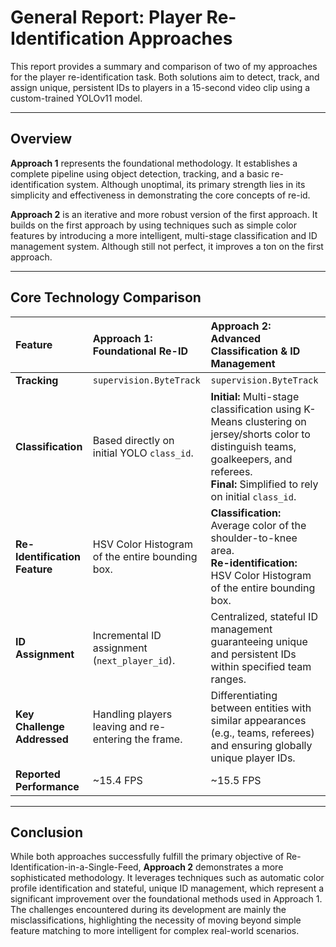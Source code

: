 # General Report: Player Re-Identification Approaches

This report provides a summary and comparison of two of my approaches for the player re-identification task. Both solutions aim to detect, track, and assign unique, persistent IDs to players in a 15-second video clip using a custom-trained YOLOv11 model.

---

## Overview

**Approach 1** represents the foundational methodology. It establishes a complete pipeline using object detection, tracking, and a basic re-identification system. Although unoptimal, its primary strength lies in its simplicity and effectiveness in demonstrating the core concepts of re-id.

**Approach 2** is an iterative and more robust version of the first approach. It builds on the first approach by using techniques such as simple color features by introducing a more intelligent, multi-stage classification and ID management system. Although still not perfect, it improves a ton on the first approach.

---

## Core Technology Comparison

| Feature | Approach 1: Foundational Re-ID | Approach 2: Advanced Classification & ID Management |
| :--- | :--- | :--- |
| **Tracking** | `supervision.ByteTrack` | `supervision.ByteTrack` |
| **Classification** | Based directly on initial YOLO `class_id`. | **Initial:** Multi-stage classification using K-Means clustering on jersey/shorts color to distinguish teams, goalkeepers, and referees. <br> **Final:** Simplified to rely on initial `class_id`. |
| **Re-Identification Feature** | HSV Color Histogram of the entire bounding box. | **Classification:** Average color of the shoulder-to-knee area. <br> **Re-identification:** HSV Color Histogram of the entire bounding box. |
| **ID Assignment** | Incremental ID assignment (`next_player_id`). | Centralized, stateful ID management guaranteeing unique and persistent IDs within specified team ranges. |
| **Key Challenge Addressed** | Handling players leaving and re-entering the frame. | Differentiating between entities with similar appearances (e.g., teams, referees) and ensuring globally unique player IDs. |
| **Reported Performance** | ~15.4 FPS | ~15.5 FPS |

---

## Conclusion

While both approaches successfully fulfill the primary objective of Re-Identification-in-a-Single-Feed, **Approach 2** demonstrates a more sophisticated methodology. It leverages techniques such as automatic color profile identification and stateful, unique ID management, which represent a significant improvement over the foundational methods used in Approach 1. 
The challenges encountered during its development are mainly the misclassifications, highlighting the necessity of moving beyond simple feature matching to more intelligent for complex real-world scenarios.
